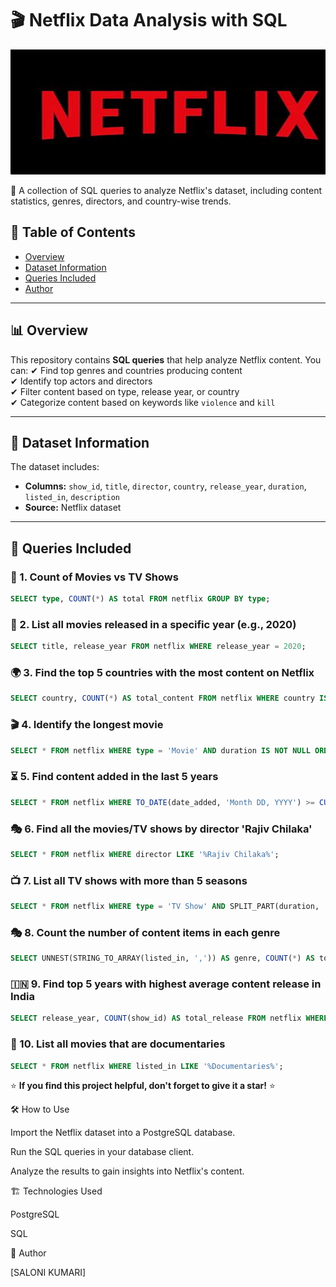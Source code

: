 # 🎬 Netflix Data Analysis with SQL
<img src="logo.jpeg" alt="Netflix Analysis" width="800" height="200">

🚀 A collection of SQL queries to analyze Netflix's dataset, including content statistics, genres, directors, and country-wise trends.

## 📌 Table of Contents
- [Overview](#-overview)
- [Dataset Information](#-dataset-information)
- [Queries Included](#-queries-included)
- [Author](#-author)

---

## 📊 Overview
This repository contains **SQL queries** that help analyze Netflix content. You can:
✔ Find top genres and countries producing content  
✔ Identify top actors and directors  
✔ Filter content based on type, release year, or country  
✔ Categorize content based on keywords like `violence` and `kill`  

---

## 📂 Dataset Information
The dataset includes:
- **Columns:** `show_id`, `title`, `director`, `country`, `release_year`, `duration`, `listed_in`, `description`
- **Source:** Netflix dataset

---

## 📌 Queries Included

### 🎥 1. Count of Movies vs TV Shows
```sql
SELECT type, COUNT(*) AS total FROM netflix GROUP BY type;
```

### 📅 2. List all movies released in a specific year (e.g., 2020)
```sql
SELECT title, release_year FROM netflix WHERE release_year = 2020;
```

### 🌍 3. Find the top 5 countries with the most content on Netflix
```sql
SELECT country, COUNT(*) AS total_content FROM netflix WHERE country IS NOT NULL GROUP BY country ORDER BY total_content DESC LIMIT 5;
```

### 🎬 4. Identify the longest movie
```sql
SELECT * FROM netflix WHERE type = 'Movie' AND duration IS NOT NULL ORDER BY SPLIT_PART(duration, ' ', 1)::INT DESC LIMIT 1;
```

### ⏳ 5. Find content added in the last 5 years
```sql
SELECT * FROM netflix WHERE TO_DATE(date_added, 'Month DD, YYYY') >= CURRENT_DATE - INTERVAL '5 years';
```

### 🎭 6. Find all the movies/TV shows by director 'Rajiv Chilaka'
```sql
SELECT * FROM netflix WHERE director LIKE '%Rajiv Chilaka%';
```

### 📺 7. List all TV shows with more than 5 seasons
```sql
SELECT * FROM netflix WHERE type = 'TV Show' AND SPLIT_PART(duration, ' ', 1)::INT > 5;
```

### 🎭 8. Count the number of content items in each genre
```sql
SELECT UNNEST(STRING_TO_ARRAY(listed_in, ',')) AS genre, COUNT(*) AS total_content FROM netflix GROUP BY 1;
```

### 🇮🇳 9. Find top 5 years with highest average content release in India
```sql
SELECT release_year, COUNT(show_id) AS total_release FROM netflix WHERE country = 'India' GROUP BY release_year ORDER BY total_release DESC LIMIT 5;
```

### 🎥 10. List all movies that are documentaries
```sql
SELECT * FROM netflix WHERE listed_in LIKE '%Documentaries%';
```



⭐ **If you find this project helpful, don't forget to give it a star!** ⭐



🛠 How to Use

Import the Netflix dataset into a PostgreSQL database.

Run the SQL queries in your database client.

Analyze the results to gain insights into Netflix's content.

🏗 Technologies Used

PostgreSQL

SQL

👤 Author

[SALONI KUMARI]


